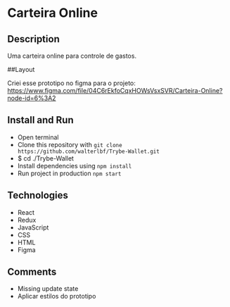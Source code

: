 # Carteira Online

## Description

Uma carteira online para controle de gastos.

##Layout

Criei esse prototipo no figma para o projeto:
https://www.figma.com/file/04C6rEkfoCqxHOWsVsxSVR/Carteira-Online?node-id=6%3A2

## Install and Run

- Open terminal
- Clone this repository with `git clone https://github.com/walterlbf/Trybe-Wallet.git`
- $ cd ./Trybe-Wallet
- Install dependencies using `npm install`
- Run project in production `npm start`

## Technologies

- React
- Redux
- JavaScript
- CSS
- HTML
- Figma

## Comments

- Missing update state
- Aplicar estilos do prototipo
